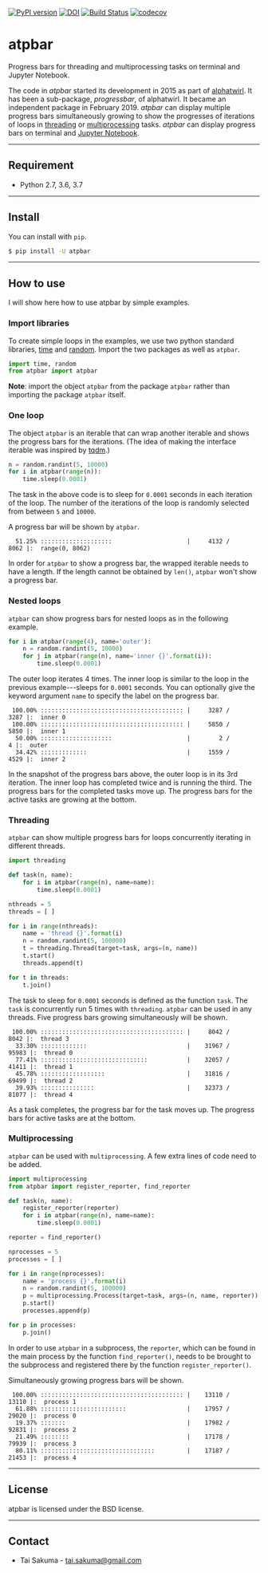 [![PyPI version](https://badge.fury.io/py/atpbar.svg)](https://badge.fury.io/py/atpbar) [![DOI](https://zenodo.org/badge/171072963.svg)](https://zenodo.org/badge/latestdoi/171072963) [![Build Status](https://travis-ci.org/alphatwirl/atpbar.svg?branch=master)](https://travis-ci.org/alphatwirl/atpbar) [![codecov](https://codecov.io/gh/alphatwirl/atpbar/branch/master/graph/badge.svg)](https://codecov.io/gh/alphatwirl/atpbar)

# atpbar

Progress bars for threading and multiprocessing tasks on terminal and
Jupyter Notebook.

The code in _atpbar_ started its development in 2015 as part of
[alphatwirl](https://github.com/alphatwirl/alphatwirl). It has been a
sub-package, _progressbar_, of alphatwirl. It became an independent
package in February 2019. _atpbar_ can display multiple progress bars
simultaneously growing to show the progresses of iterations of loops
in [threading](https://docs.python.org/3/library/threading.html) or
[multiprocessing](https://docs.python.org/3/library/multiprocessing.html)
tasks. _atpbar_ can display progress bars on terminal and [Jupyter
Notebook](https://jupyter.org/).

*****

## Requirement

- Python 2.7, 3.6, 3.7

*****

## Install

You can install with `pip`.

```bash
$ pip install -U atpbar
```

*****

## How to use

I will show here how to use atpbar by simple examples.

### Import libraries

To create simple loops in the examples, we use two python standard
libraries, [time](https://docs.python.org/3/library/time.html) and
[random](https://docs.python.org/3/library/random.html). Import the
two packages as well as `atpbar`.

```python
import time, random
from atpbar import atpbar
```

**Note**: import the object `atpbar` from the package `atpbar` rather
than importing the package `atpbar` itself.

### One loop

The object `atpbar` is an iterable that can wrap another iterable and
shows the progress bars for the iterations. (The idea of making the
interface iterable was inspired by
[tqdm](https://github.com/tqdm/tqdm).)


```python
n = random.randint(5, 10000)
for i in atpbar(range(n)):
    time.sleep(0.0001)
```

The task in the above code is to sleep for `0.0001` seconds in each
iteration of the loop. The number of the iterations of the loop is
randomly selected from between `5` and `10000`.

A progress bar will be shown by `atpbar`.

```
  51.25% ::::::::::::::::::::                     |     4132 /     8062 |:  range(0, 8062) 
```

In order for `atpbar` to show a progress bar, the wrapped iterable
needs to have a length. If the length cannot be obtained by `len()`,
`atpbar` won't show a progress bar.

### Nested loops

`atpbar` can show progress bars for nested loops as in the following
example.

```python
for i in atpbar(range(4), name='outer'):
    n = random.randint(5, 10000)
    for j in atpbar(range(n), name='inner {}'.format(i)):
        time.sleep(0.0001)
```

The outer loop iterates 4 times. The inner loop is similar to the loop
in the previous example---sleeps for `0.0001` seconds. You can
optionally give the keyword argument `name` to specify the label on
the progress bar.

```
 100.00% :::::::::::::::::::::::::::::::::::::::: |     3287 /     3287 |:  inner 0
 100.00% :::::::::::::::::::::::::::::::::::::::: |     5850 /     5850 |:  inner 1
  50.00% ::::::::::::::::::::                     |        2 /        4 |:  outer  
  34.42% :::::::::::::                            |     1559 /     4529 |:  inner 2
```

In the snapshot of the progress bars above, the outer loop is in its
3rd iteration. The inner loop has completed twice and is running the
third. The progress bars for the completed tasks move up. The progress
bars for the active tasks are growing at the bottom.

### Threading

`atpbar` can show multiple progress bars for loops concurrently
iterating in different threads.


```python
import threading

def task(n, name):
    for i in atpbar(range(n), name=name):
        time.sleep(0.0001)

nthreads = 5
threads = [ ]

for i in range(nthreads):
    name = 'thread {}'.format(i)
    n = random.randint(5, 100000)
    t = threading.Thread(target=task, args=(n, name))
    t.start()
    threads.append(t)

for t in threads:
    t.join()
```

The task to sleep for `0.0001` seconds is defined as the function
`task`. The `task` is concurrently run 5 times with `threading`.
`atpbar` can be used in any threads. Five progress bars growing
simultaneously will be shown.

```
 100.00% :::::::::::::::::::::::::::::::::::::::: |     8042 /     8042 |:  thread 3 
  33.30% :::::::::::::                            |    31967 /    95983 |:  thread 0 
  77.41% ::::::::::::::::::::::::::::::           |    32057 /    41411 |:  thread 1 
  45.78% ::::::::::::::::::                       |    31816 /    69499 |:  thread 2 
  39.93% :::::::::::::::                          |    32373 /    81077 |:  thread 4 
```

As a task completes, the progress bar for the task moves up. The
progress bars for active tasks are at the bottom.

### Multiprocessing

`atpbar` can be used with `multiprocessing`. A few extra lines of code
need to be added.

```python
import multiprocessing
from atpbar import register_reporter, find_reporter

def task(n, name):
    register_reporter(reporter)
    for i in atpbar(range(n), name=name):
        time.sleep(0.0001)

reporter = find_reporter()

nprocesses = 5
processes = [ ]

for i in range(nprocesses):
    name = 'process {}'.format(i)
    n = random.randint(5, 100000)
    p = multiprocessing.Process(target=task, args=(n, name, reporter))
    p.start()
    processes.append(p)

for p in processes:
    p.join()
```

In order to use `atpbar` in a subprocess, the `reporter`, which can be
found in the main process by the function `find_reporter()`, needs to
be brought to the subprocess and registered there by the function
`register_reporter()`.

Simultaneously growing progress bars will be shown.

```
 100.00% :::::::::::::::::::::::::::::::::::::::: |    13110 /    13110 |:  process 1 
  61.88% ::::::::::::::::::::::::                 |    17957 /    29020 |:  process 0 
  19.37% :::::::                                  |    17982 /    92831 |:  process 2 
  21.49% ::::::::                                 |    17178 /    79939 |:  process 3 
  80.11% ::::::::::::::::::::::::::::::::         |    17187 /    21453 |:  process 4 
```

*****

## License

atpbar is licensed under the BSD license.

*****

## Contact

- Tai Sakuma - tai.sakuma@gmail.com

